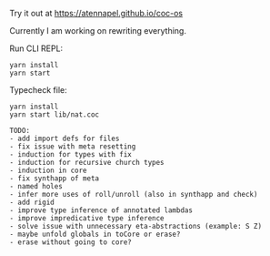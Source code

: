 Try it out at https://atennapel.github.io/coc-os

Currently I am working on rewriting everything.

Run CLI REPL:
```
yarn install
yarn start
```

Typecheck file:
```
yarn install
yarn start lib/nat.coc
```

```
TODO:
- add import defs for files
- fix issue with meta resetting
- induction for types with fix
- induction for recursive church types
- induction in core
- fix synthapp of meta
- named holes
- infer more uses of roll/unroll (also in synthapp and check)
- add rigid
- improve type inference of annotated lambdas
- improve impredicative type inference
- solve issue with unnecessary eta-abstractions (example: S Z)
- maybe unfold globals in toCore or erase?
- erase without going to core?
``` 
